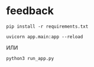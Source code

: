 # feedback
```
pip install -r requirements.txt
```
```
uvicorn app.main:app --reload
```
ИЛИ
```
python3 run_app.py
```